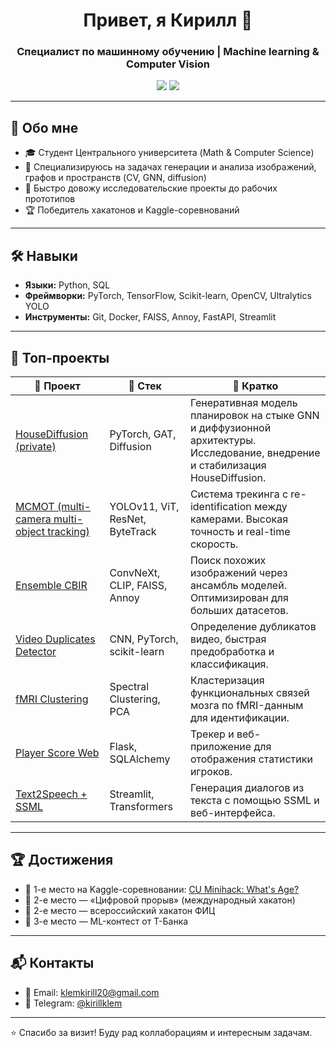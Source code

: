 <h1 align="center">Привет, я Кирилл 👋</h1>
<h3 align="center">Специалист по машинному обучению | Machine learning & Computer Vision </h3>

<p align="center">
  <a href="https://t.me/klemkirill"><img src="https://img.shields.io/badge/Telegram-2CA5E0?logo=telegram&logoColor=white"/></a>
  <a href="mailto:klemkirill20@gmail.com"><img src="https://img.shields.io/badge/gmail-D14836?logo=gmail&logoColor=white"/></a>
</p>

---

## 🧠 Обо мне

- 🎓 Студент Центрального университета (Math & Computer Science)
- 🧪 Специализируюсь на задачах генерации и анализа изображений, графов и пространств (CV, GNN, diffusion)
- 🚀 Быстро довожу исследовательские проекты до рабочих прототипов
- 🏆 Победитель хакатонов и Kaggle-соревнований

---

## 🛠 Навыки

- **Языки:** Python, SQL  
- **Фреймворки:** PyTorch, TensorFlow, Scikit-learn, OpenCV, Ultralytics YOLO  
- **Инструменты:** Git, Docker, FAISS, Annoy, FastAPI, Streamlit

---

## 🚀 Топ-проекты

| 📘 Проект | 🧰 Стек | 📝 Кратко |
|----------|--------|----------|
| [HouseDiffusion (private)](https://github.com/KirillKlem?tab=repositories) | PyTorch, GAT, Diffusion | Генеративная модель планировок на стыке GNN и диффузионной архитектуры. Исследование, внедрение и стабилизация HouseDiffusion. |
| [MCMOT (multi-camera multi-object tracking)](https://github.com/KirillKlem/MCMOT-ISS) | YOLOv11, ViT, ResNet, ByteTrack | Система трекинга с re-identification между камерами. Высокая точность и real-time скорость. |
| [Ensemble CBIR](https://github.com/KirillKlem/Ensemble-CBIR) | ConvNeXt, CLIP, FAISS, Annoy | Поиск похожих изображений через ансамбль моделей. Оптимизирован для больших датасетов. |
| [Video Duplicates Detector](https://github.com/KirillKlem/CU_in_ML) | CNN, PyTorch, scikit-learn | Определение дубликатов видео, быстрая предобработка и классификация. |
| [fMRI Clustering](https://github.com/KirillKlem/Brain-Atlas-Clustering-for-Individual-fMRI-Fingerprints) | Spectral Clustering, PCA | Кластеризация функциональных связей мозга по fMRI-данным для идентификации. |
| [Player Score Web](https://github.com/KirillKlem/player-score-web) | Flask, SQLAlchemy | Трекер и веб-приложение для отображения статистики игроков. |
| [Text2Speech + SSML](https://github.com/trizyx/Article_to_Dialogue) | Streamlit, Transformers | Генерация диалогов из текста с помощью SSML и веб-интерфейса. |

---

## 🏆 Достижения

- 🥇 1-е место на Kaggle-соревновании: [CU Minihack: What's Age?](https://www.kaggle.com/competitions/cu-minihack-whats-ages)
- 🥈 2-е место — «Цифровой прорыв» (международный хакатон)
- 🥈 2-е место — всероссийский хакатон ФИЦ
- 🥉 3-е место — ML-контест от Т-Банка

---

## 📬 Контакты

- 📧 Email: [klemkirill20@gmail.com](mailto:klemkirill20@gmail.com)
- 💬 Telegram: [@kirillklem](https://t.me/kirillklem)

---

⭐ Спасибо за визит! Буду рад коллаборациям и интересным задачам.
